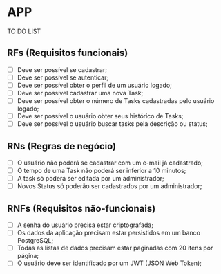 # APP

TO DO LIST

## RFs (Requisitos funcionais)

- [ ] Deve ser possível se cadastrar;
- [ ] Deve ser possível se autenticar;
- [ ] Deve ser possível obter o perfil de um usuário logado;
- [ ] Deve ser possível cadastrar uma nova Task;
- [ ] Deve ser possível obter o número de Tasks cadastradas pelo usuário logado;
- [ ] Deve ser possível o usuário obter seus histórico de Tasks;
- [ ] Deve ser possível o usuário buscar tasks pela descrição ou status;

## RNs (Regras de negócio)

- [ ] O usuário não poderá se cadastrar com um e-mail já cadastrado;
- [ ] O tempo de uma Task não poderá ser inferior a 10 minutos;
- [ ] A task só poderá ser editada por um administrador;
- [ ] Novos Status só poderão ser cadastrados por um administrador;

## RNFs (Requisitos não-funcionais)

- [ ] A senha do usuário precisa estar criptografada;
- [ ] Os dados da aplicação precisam estar persistidos em um banco PostgreSQL;
- [ ] Todas as listas de dados precisam estar paginadas com 20 itens por página;
- [ ] O usuário deve ser identificado por um JWT (JSON Web Token);
